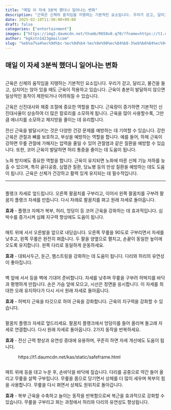 ```yaml
---
title: "매일 이 자세 3분씩 했더니 일어나는 변화"
description: "근육은 신체의 움직임을 지탱하는 기본적인 요소입니다. 우리가 걷고, 달리고, 물건을 들고, 심지어는 앉아 있을 때도 근육이 작용하고 있습니다. 근육이 충분히 발달하지 않으면 일상적인 동작이 제한되거나 어려워질 수 있습니다."
date: 2025-02-10T11:50:00+09:00
draft: false
categories: ["entertainment"]
images: ["https://img2.daumcdn.net/thumb/R658x0.q70/?fname=https://t1.daumcdn.net/news/202411/22/tenbody/20241122173002274aqfv.jpg", "https://t1.daumcdn.net/news/202411/22/tenbody/20241122173002714frbz.gif", "https://t1.daumcdn.net/news/202411/22/tenbody/20241122173003072rbab.gif", "https://t1.daumcdn.net/news/202411/22/tenbody/20241122173003424dcel.gif", "https://t1.daumcdn.net/news/202411/22/tenbody/20241122173003723ohgg.gif"]
author: "kgkstn1423gmailcom"
slug: "%eb%a7%a4%ec%9d%bc-%ec%9d%b4-%ec%9e%90%ec%84%b8-3%eb%b6%84%ec%94%a9-%ed%96%88%eb%8d%94%eb%8b%88-%ec%9d%bc%ec%96%b4%eb%82%98%eb%8a%94-%eb%b3%80%ed%99%94"
---
```


<h2 >매일 이 자세 3분씩 했더니 일어나는 변화</h2> <figure ><img src="https://img2.daumcdn.net/thumb/R658x0.q70/?fname=https://t1.daumcdn.net/news/202411/22/tenbody/20241122173002274aqfv.jpg" alt=""/></figure> <p>근육은 신체의 움직임을 지탱하는 기본적인 요소입니다. 우리가 걷고, 달리고, 물건을 들고, 심지어는 앉아 있을 때도 근육이 작용하고 있습니다. 근육이 충분히 발달하지 않으면 일상적인 동작이 제한되거나 어려워질 수 있습니다.</p> <p>근육은 신진대사와 체중 조절에 중요한 역할을 합니다. 근육량이 증가하면 기본적인 신진대사율이 상승하여 더 많은 칼로리를 소모하게 됩니다. 근육을 많이 사용할수록, 그만큼 에너지를 소모하고 체지방을 줄이는 데 유리합니다.</p> <p>전신 근육을 발달시키는 것은 다양한 건강 문제를 예방하는 데 기여할 수 있습니다. 강한 근육은 관절과 뼈를 보호하고, 부상을 예방하는 역할을 합니다. 예를 들어, 하체 근육이 강하면 무릎 관절에 가해지는 압력을 줄일 수 있어 관절염과 같은 질환을 예방할 수 있습니다. 또한, 코어 근육이 발달하면 허리 통증을 줄이는 데 도움이 됩니다.</p> <p>노화 방지에도 중요한 역할을 합니다. 근육이 유지되면 노화에 따른 신체 기능 저하를 늦출 수 있으며, 특히 골다공증, 심혈관 질환, 당뇨병 등의 만성 질환을 예방하는 데도 도움이 됩니다. 근육은 신체가 건강하고 활력 있게 유지되는 데 필수적입니다.</p> <hr /> <figure ><img src="https://t1.daumcdn.net/news/202411/22/tenbody/20241122173002714frbz.gif" alt=""/></figure> <p>플랭크 자세로 엎드립니다. 오른쪽 팔꿈치를 구부리고, 이어서 왼쪽 팔꿈치를 구부려 팔꿈치 플랭크 자세를 만듭니다. 다시 차례로 팔꿈치를 펴고 원래 자세로 돌아옵니다.</p> <p><strong>효과</strong> - 플랭크 자체가 복부, 허리, 엉덩이 등 코어 근육을 강화하는 데 효과적입니다. 심박수를 증가시켜 심폐 지구력 향상에도 도움이 됩니다.</p> <figure ><img src="https://t1.daumcdn.net/news/202411/22/tenbody/20241122173003072rbab.gif" alt=""/></figure> <p>매트 위에 서서 오른발을 앞으로 내딛습니다. 오른쪽 무릎을 90도로 구부리면서 자세를 낮추고, 왼쪽 무릎은 완전히 펴줍니다. 두 팔을 양옆으로 펼치고, 손끝이 동일한 높이에 오도록 유지합니다. 왼쪽 다리로 동일하게 운동하세요.</p> <p><strong>효과</strong> - 대퇴사두근, 둔근, 햄스트링을 강화하는 데 도움이 됩니다. 다리와 허리의 유연성이 좋아집니다.</p> <figure ><img src="https://t1.daumcdn.net/news/202411/22/tenbody/20241122173003424dcel.gif" alt=""/></figure> <p>벽 앞에 서서 등을 벽에 기대어 준비합니다. 자세를 낮추며 무릎을 구부려 허벅지를 바닥과 평행하게 만듭니다. 손은 가슴 앞에 모으고, 시선은 정면을 응시합니다. 이 자세를 최대한 오래 유지하다가 다시 서서 원래 자세로 돌아옵니다.</p> <p><strong>효과</strong> - 허벅지 근육을 타깃으로 하여 근육을 강화합니다. 근육의 지구력을 강화할 수 있습니다.</p> <figure ><img src="https://t1.daumcdn.net/news/202411/22/tenbody/20241122173003723ohgg.gif" alt=""/></figure> <p>팔꿈치 플랭크 자세로 엎드리세요. 팔꿈치 플랭크에서 엉덩이를 들어 올리며 돌고래 자세로 연결합니다. 다시 원래 자세로 돌아옵니다. 2가지 동작을 반복하세요.</p> <p><strong>효과</strong> - 전신 근력 향상과 유연성 증대에 유용하며, 꾸준히 하면 자세 개선에도 도움이 됩니다.</p> <figure ><div > https://t1.daumcdn.net/kas/static/safeframe.html </div></figure> <figure ><img src="https://t1.daumcdn.net/news/202411/22/tenbody/20241122173004039ifcr.gif" alt=""/></figure> <p>매트 위에 등을 대고 누운 후, 손바닥을 바닥에 짚습니다. 다리를 공중으로 약간 들어 올리고 무릎을 살짝 구부립니다. 무릎을 몸으로 당기면서 상체를 더 많이 세우며 복부의 힘을 사용합니다. 무릎을 다시 펴면서 상체도 원위치로 돌아갑니다.</p> <p><strong>효과</strong> - 복부 근육을 수축하고 늘이는 동작을 반복함으로써 복근을 효과적으로 강화할 수 있습니다. 무릎을 구부리고 펴는 과정에서 허리와 다리의 유연성도 향상됩니다.</p>